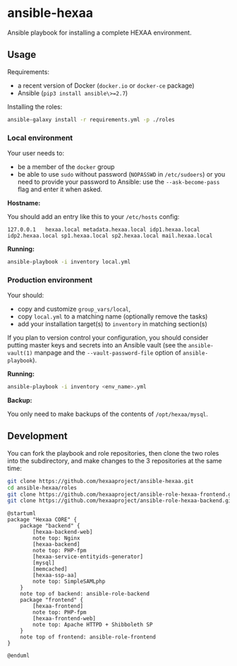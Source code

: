 # ansible-hexaa

Ansible playbook for installing a complete HEXAA environment.


## Usage

Requirements:
- a recent version of Docker (`docker.io` or `docker-ce` package)
- Ansible (`pip3 install ansible\>=2.7`)

Installing the roles:

```sh
ansible-galaxy install -r requirements.yml -p ./roles
```


### Local environment

Your user needs to:

* be a member of the `docker` group
* be able to use `sudo` without password (`NOPASSWD` in `/etc/sudoers`)
  or you need to provide your password to Ansible:
  use the `--ask-become-pass` flag and enter it when asked.

**Hostname:**

You should add an entry like this to your `/etc/hosts` config:
```
127.0.0.1	hexaa.local metadata.hexaa.local idp1.hexaa.local idp2.hexaa.local sp1.hexaa.local sp2.hexaa.local mail.hexaa.local
```

**Running:**

```sh
ansible-playbook -i inventory local.yml
```


### Production environment

Your should:

 * copy and customize `group_vars/local`,
 * copy `local.yml` to a matching name (optionally remove the tasks)
 * add your installation target(s) to `inventory` in matching section(s)

If you plan to version control your configuration, you should consider
putting master keys and secrets into an Ansible vault (see the
`ansible-vault(1)` manpage and the `--vault-password-file` option of
`ansible-playbook`).

**Running:**

```sh
ansible-playbook -i inventory <env_name>.yml
```

**Backup:**

You only need to make backups of the contents of `/opt/hexaa/mysql`.


## Development

You can fork the playbook and role repositories, then clone the two
roles into the subdirectory, and make changes to the 3 repositories at
the same time:

```sh
git clone https://github.com/hexaaproject/ansible-hexaa.git
cd ansible-hexaa/roles
git clone https://github.com/hexaaproject/ansible-role-hexaa-frontend.git
git clone https://github.com/hexaaproject/ansible-role-hexaa-backend.git
```

```plantuml
@startuml
package "Hexaa CORE" {
    package "backend" {
        [hexaa-backend-web]
        note top: Nginx
        [hexaa-backend]
        note top: PHP-fpm
        [hexaa-service-entityids-generator]
        [mysql]
        [memcached]
        [hexaa-ssp-aa]
        note top: SimpleSAMLphp
    }
    note top of backend: ansible-role-backend
    package "frontend" {
        [hexaa-frontend]
        note top: PHP-fpm
        [hexaa-frontend-web]
        note top: Apache HTTPD + Shibboleth SP
    }
    note top of frontend: ansible-role-frontend
}

@enduml
```
